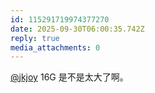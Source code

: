 ```yaml
---
id: 115291719974377270
date: 2025-09-30T06:00:35.742Z
reply: true
media_attachments: 0
---
```


<p><span class="h-card" translate="no"><a href="https://jiong.us/@jkjoy" class="u-url mention" rel="nofollow noopener" target="_blank">@<span>jkjoy</span></a></span> 16G 是不是太大了啊。</p>
